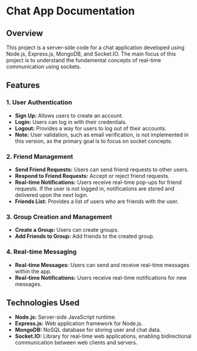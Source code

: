 # Chat App Documentation

## Overview

This project is a server-side code for a chat application developed using Node.js, Express.js, MongoDB, and Socket.IO. The main focus of this project is to understand the fundamental concepts of real-time communication using sockets.

## Features

### 1. User Authentication

- **Sign Up:** Allows users to create an account.
- **Login:** Users can log in with their credentials.
- **Logout:** Provides a way for users to log out of their accounts.
- **Note:** User validation, such as email verification, is not implemented in this version, as the primary goal is to focus on socket concepts.

### 2. Friend Management

- **Send Friend Requests:** Users can send friend requests to other users.
- **Respond to Friend Requests:** Accept or reject friend requests.
- **Real-time Notifications:** Users receive real-time pop-ups for friend requests. If the user is not logged in, notifications are stored and delivered upon the next login.
- **Friends List:** Provides a list of users who are friends with the user.

### 3. Group Creation and Management

- **Create a Group:** Users can create groups.
- **Add Friends to Group:** Add friends to the created group.

### 4. Real-time Messaging

- **Real-time Messages:** Users can send and receive real-time messages within the app.
- **Real-time Notifications:** Users receive real-time notifications for new messages.

## Technologies Used

- **Node.js:** Server-side JavaScript runtime.
- **Express.js:** Web application framework for Node.js.
- **MongoDB:** NoSQL database for storing user and chat data.
- **Socket.IO:** Library for real-time web applications, enabling bidirectional communication between web clients and servers.
